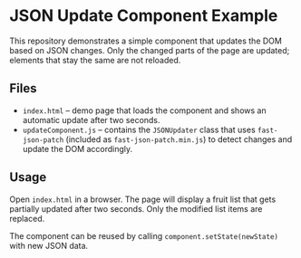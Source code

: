 # JSON Update Component Example

This repository demonstrates a simple component that updates the DOM based on JSON changes. Only the changed parts of the page are updated; elements that stay the same are not reloaded.

## Files

- `index.html` – demo page that loads the component and shows an automatic update after two seconds.
- `updateComponent.js` – contains the `JSONUpdater` class that uses `fast-json-patch` (included as `fast-json-patch.min.js`) to detect changes and update the DOM accordingly.

## Usage

Open `index.html` in a browser. The page will display a fruit list that gets partially updated after two seconds. Only the modified list items are replaced.

The component can be reused by calling `component.setState(newState)` with new JSON data.
